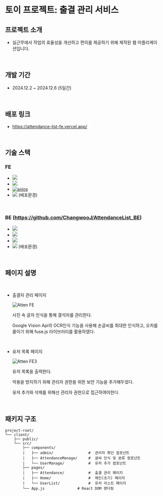 # 토이 프로젝트: 출결 관리 서비스

## 프로젝트 소개
  * 실근무에서 작업의 효율성을 개선하고 편의를 제공하기 위해 제작된 웹 어플리케이션입니다.

<br>

## 개발 기간
  * 2024.12.2 ~ 2024.12.6 (5일간)

<br>

## 배포 링크
  * https://attendance-list-fe.vercel.app/

<br>

## 기술 스택
### FE
  * <img src="https://img.shields.io/badge/React-61DAFB?style=flat-square&logo=React&logoColor=black"/>
  * <img src="https://img.shields.io/badge/JavaScript-F7DF1E?style=flat-square&logo=javascript&logoColor=black"/>
  * [![axios](https://img.shields.io/badge/axios-^1.4.0-blue)](https://axios-http.com)
  * <img src="https://img.shields.io/badge/Vercel-000000?style=flat-square&logo=Vercel&logoColor=white"/>  (배포환경)


  <br>

### BE  (https://github.com/ChangwooJ/AttendanceList_BE)
  * <img src="https://img.shields.io/badge/Node.js-339933?style=flat-square&logo=Node.js&logoColor=white"/>
  * <img src="https://img.shields.io/badge/Express-000000?style=flat-square&logo=Express&logoColor=white"/>
  * <img src="https://img.shields.io/badge/MongoDB-47A248?style=flat-square&logo=MongoDB&logoColor=white"/>
  * <img src="https://img.shields.io/badge/Amazon AWS-232F3E?style=flat-square&logo=amazonaws&logoColor=white"/>  (배포환경)


<br>

## 페이지 설명

<br>

 * 출결자 관리 페이지

   ![Atten FE](https://github.com/user-attachments/assets/e38bbc07-61d5-493e-bb7c-3898800212fb)

   사진 속 글자 인식을 통해 결석자를 관리한다.

   Google Vision Api의 OCR인식 기능을 사용해 손글씨를 최대한 인식하고, 오차를 줄이기 위해 fuse.js 라이브러리를 활용하였다.


<br>

 * 유저 목록 페이지

   ![Atten FE3](https://github.com/user-attachments/assets/4aa75af9-5125-4b8f-9e35-5870d5c85f2d)


   유저 목록을 출력한다.

   악용을 방지하기 위해 관리자 권한을 위한 보안 기능을 추가해두었다.

   유저 추가와 삭제를 위해선 관리자 권한으로 접근하여야한다.

<br>





## 패키지 구조

```
project-root/
└── client/
    ├── public/
    └── src/
        ├── components/
        |   ├── admin/                #  관리자 확인 컴포넌트
        |   ├── AttendanceManage/     #  글씨 인식 및 분류 컴포넌트
        |   └── UserManage/           #  유저 추가 컴포넌트
        ├── pages/                    
        |   ├── Attendance/           #  출결 관리 페이지
        |   ├── Home/                 #  메인(초기) 페이지
        |   └── UserList/             #  유저 리스트 페이지
        └── App.js               # React DOM 랜더링
```

<br>

